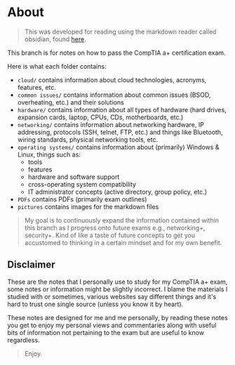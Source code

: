 # About

>This was developed for reading using the markdown reader called obsidian, found [here](https://obsidian.md/).

This branch is for notes on how to pass the CompTIA a+ certification exam.

Here is what each folder contains:

- `cloud/` contains information about cloud technologies, acronyms, features, etc.
- `common issues/` contains information about common issues (BSOD, overheating, etc.) and their solutions
- `hardware/` contains information about all types of hardware (hard drives, expansion cards, laptop, CPUs, CDs, motherboards, etc.)
- `networking/` contains information about networking hardware, IP addressing, protocols (SSH, telnet, FTP, etc.) and things like Bluetooth, wiring standards, physical networking tools, etc.
- `operating systems/` contains information about (primarily) Windows & Linux, things such as:
	- tools
	- features
	- hardware and software support
	- cross-operating system compatibility
	- IT administrator concepts (active directory, group policy, etc.)
- `PDFs` contains PDFs (primarily exam outlines)
- `pictures` contains images for the markdown files

>My goal is to continuously expand the information contained within this branch as I progress onto future exams e.g., networking+, security+.
>Kind of like a taste of future concepts to get you accustomed to thinking in a certain mindset and for my own benefit.

## Disclaimer

These are the notes that I personally use to study for my CompTIA a+ exam, some notes or information might be slightly incorrect. I blame the materials I studied with or sometimes, various websites say different things and it's hard to trust one single source (unless you know it by heart).

These notes are designed for me and me personally, by reading these notes you get to enjoy my personal views and commentaries along with useful bits of information not pertaining to the exam but are useful to know regardless.

>Enjoy.
